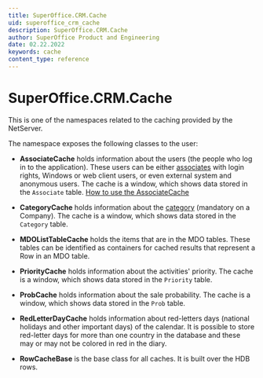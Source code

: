 ```yaml
---
title: SuperOffice.CRM.Cache
uid: superoffice_crm_cache
description: SuperOffice.CRM.Cache
author: SuperOffice Product and Engineering
date: 02.22.2022
keywords: cache
content_type: reference
---
```


# SuperOffice.CRM.Cache

This is one of the namespaces related to the caching provided by the NetServer.

The namespace exposes the following classes to the user:

* **AssociateCache** holds information about the users (the people who log in to the application). These users can be either [associates][1] with login rights, Windows or web client users, or even external system and anonymous users. The cache is a window, which shows data stored in the `Associate` table. [How to use the AssociateCache][3]

* **CategoryCache** holds information about the [category][2] (mandatory on a Company). The cache is a window, which shows data stored in the `Category` table.

* **MDOListTableCache** holds the items that are in the MDO tables. These tables can be identified as containers for cached results that represent a Row in an MDO table.

* **PriorityCache** holds information about the activities' priority. The cache is a window, which shows data stored in the `Priority` table.

* **ProbCache** holds information about the sale probability. The cache is a window, which shows data stored in the `Prob` table.

* **RedLetterDayCache** holds information about red-letters days (national holidays and other important days) of the calendar. It is possible to store red-letter days for more than one country in the database and these may or may not be colored in red in the diary.

* **RowCacheBase** is the base class for all caches. It is built over the HDB rows.

<!-- Referenced links -->
[1]: ../../contact/reference/index.md#associate
[2]: ../../company/category-list.md
[3]: associate-cache.md
